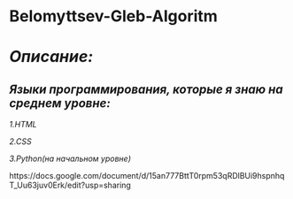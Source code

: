 # Belomyttsev-Gleb-Algoritm
<h1><i>Описание:</i></h1><p>
<h2><i><b> Языки программирования, которые я знаю на среднем уровне:</b></i></h2><p>
   <i> 1.HTML</i><p>
    <i>2.CSS</i><p>
   <i> 3.Python(на начальном уровне)</i><p>
https://docs.google.com/document/d/15an777BttT0rpm53qRDlBUi9hspnhqT_Uu63juv0Erk/edit?usp=sharing
